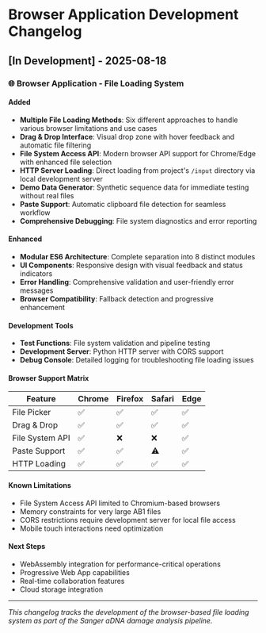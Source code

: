 # Browser Application Development Changelog

## [In Development] - 2025-08-18

### 🌐 Browser Application - File Loading System

#### Added

- **Multiple File Loading Methods**: Six different approaches to handle various browser limitations and use cases
- **Drag & Drop Interface**: Visual drop zone with hover feedback and automatic file filtering
- **File System Access API**: Modern browser API support for Chrome/Edge with enhanced file selection
- **HTTP Server Loading**: Direct loading from project's `/input` directory via local development server
- **Demo Data Generator**: Synthetic sequence data for immediate testing without real files
- **Paste Support**: Automatic clipboard file detection for seamless workflow
- **Comprehensive Debugging**: File system diagnostics and error reporting

#### Enhanced

- **Modular ES6 Architecture**: Complete separation into 8 distinct modules
- **UI Components**: Responsive design with visual feedback and status indicators
- **Error Handling**: Comprehensive validation and user-friendly error messages
- **Browser Compatibility**: Fallback detection and progressive enhancement

#### Development Tools

- **Test Functions**: File system validation and pipeline testing
- **Development Server**: Python HTTP server with CORS support
- **Debug Console**: Detailed logging for troubleshooting file loading issues

#### Browser Support Matrix

| Feature | Chrome | Firefox | Safari | Edge |
|---------|---------|---------|---------|-------|
| File Picker | ✅ | ✅ | ✅ | ✅ |
| Drag & Drop | ✅ | ✅ | ✅ | ✅ |
| File System API | ✅ | ❌ | ❌ | ✅ |
| Paste Support | ✅ | ✅ | ⚠️ | ✅ |
| HTTP Loading | ✅ | ✅ | ✅ | ✅ |

#### Known Limitations

- File System Access API limited to Chromium-based browsers
- Memory constraints for very large AB1 files
- CORS restrictions require development server for local file access
- Mobile touch interactions need optimization

#### Next Steps

- WebAssembly integration for performance-critical operations
- Progressive Web App capabilities
- Real-time collaboration features
- Cloud storage integration

---

*This changelog tracks the development of the browser-based file loading system as part of the Sanger aDNA damage analysis pipeline.*
